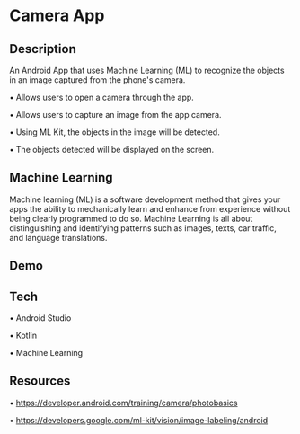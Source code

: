 # Camera App
Description
-----------
An Android App that uses Machine Learning (ML) to recognize the objects in an image captured from the phone's camera.

• Allows users to open a camera through the app.

• Allows users to capture an image from the app camera.

• Using ML Kit, the objects in the image will be detected.

• The objects detected will be displayed on the screen.

Machine Learning
-----------
Machine learning (ML) is a software development method that gives your apps the ability to mechanically learn and enhance from experience without being clearly programmed to do so. Machine Learning is all about distinguishing and identifying patterns such as images, texts, car traffic, and language translations.  

Demo
--------


Tech
------
• Android Studio

• Kotlin

• Machine Learning

Resources
---------
•  https://developer.android.com/training/camera/photobasics

• https://developers.google.com/ml-kit/vision/image-labeling/android
